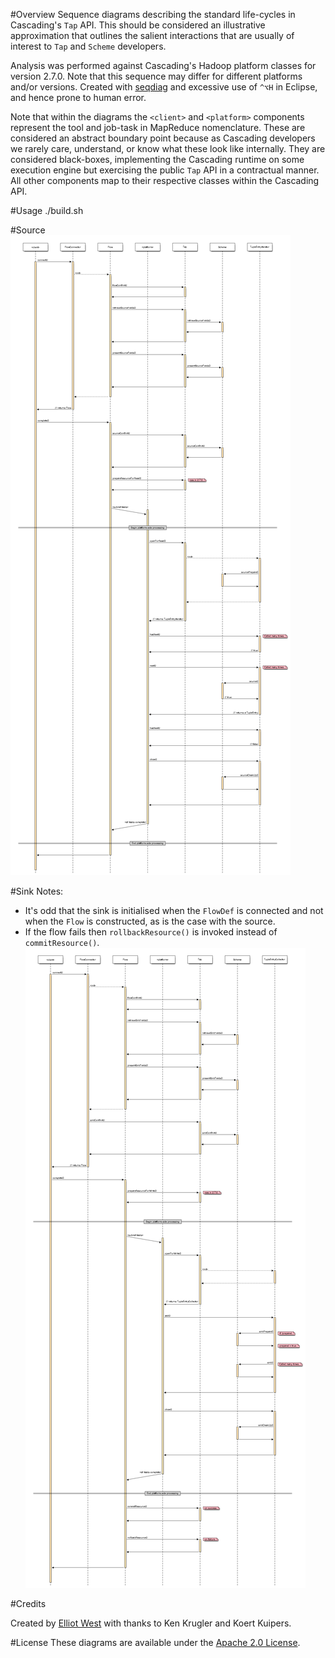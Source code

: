 #Overview
Sequence diagrams describing the standard life-cycles in Cascading's `Tap` API. This should be considered an illustrative approximation that outlines the salient interactions that are usually of interest to `Tap` and `Scheme` developers.

Analysis was performed against Cascading's Hadoop platform classes for version 2.7.0. Note that this sequence may differ for different platforms and/or versions. Created with [seqdiag](http://blockdiag.com/en/seqdiag/) and excessive use of `^⌥H` in Eclipse, and hence prone to human error.

Note that within the diagrams the `<client>` and `<platform>` components represent the tool and job-task in MapReduce nomenclature. These are considered an abstract boundary point because as Cascading developers we rarely care, understand, or know what these look like internally. They are considered black-boxes, implementing the Cascading runtime on some execution engine but exercising the public `Tap` API in a contractual manner. All other components map to their respective classes within the Cascading API.

#Usage
    ./build.sh
    
#Source
![Source](source.png)

#Sink
Notes:

* It's odd that the sink is initialised when the `FlowDef` is connected and not when the `Flow` is constructed, as is the case with the source.
* If the flow fails then `rollbackResource()` is invoked instead of `commitResource()`.
![Sink](sink.png)

#Credits

Created by [Elliot West](https://github.com/teabot) with thanks to Ken Krugler and Koert Kuipers.

#License
These diagrams are available under the [Apache 2.0 License](http://www.apache.org/licenses/LICENSE-2.0.html).

